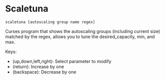 # Scaletuna

    scaletuna [autoscaling group name regex]

Curses program that shows the autoscaling groups (including current size) matched by the regex, allows you to tune the desired_capacity, min, and max.

Keys: 
- (up,down,left,right): Select parameter to modify
- (return): Increase by one
- (backspace): Decrease by one
